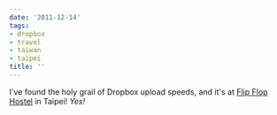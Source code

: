 ```yaml
---
date: '2011-12-14'
tags:
- dropbox
- travel
- taiwan
- taipei
title: ''
---
```


I've found the holy grail of Dropbox upload speeds, and it's at [Flip Flop Hostel](http://www.hostelworld.com/hosteldetails.php/Flip-Flop-Hostel-Taipei-Main-Station/Taipei/51111) in Taipei! *Yes!*
